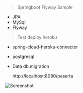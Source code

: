 >Springboot Flyway Sample  

 - JPA
 - MySql
 - Flyway

>Test deploy heroku
 - spring-cloud-heroku-connector
 - postgresql
 - Data db.migration
    
    
    

    http://localhost:8080/peserta
   
 
 
 ![Screenshot](https://image.prntscr.com/image/2lFlGQiPQWW143Dr0gBafQ.png)
